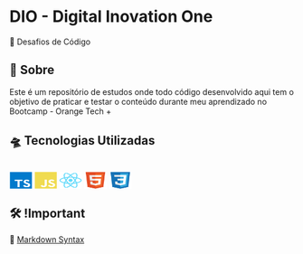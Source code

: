 # DIO - Digital Inovation One

🚩 Desafios de Código <br>

## 📎 Sobre

Este é  um repositório de estudos onde todo código desenvolvido aqui tem o objetivo de praticar e testar o conteúdo durante meu aprendizado no Bootcamp - Orange Tech + <br> 

## 🛸 Tecnologias Utilizadas

<div style="display: inline_block"><br>
  
  <img align="center" alt="Metzker-Ts" height="30" width="40" src="https://raw.githubusercontent.com/devicons/devicon/master/icons/typescript/typescript-plain.svg">
  <img align="center" alt="Metzker-Js" height="30" width="40" src="https://raw.githubusercontent.com/devicons/devicon/master/icons/javascript/javascript-plain.svg">
  <img align="center" alt="Metzker-React" height="30" width="40" src="https://raw.githubusercontent.com/devicons/devicon/master/icons/react/react-original.svg">
  <img align="center" alt="Metzker-HTML" height="30" width="40" src="https://raw.githubusercontent.com/devicons/devicon/master/icons/html5/html5-original.svg">
  <img align="center" alt="Metzker-CSS" height="30" width="40" src="https://raw.githubusercontent.com/devicons/devicon/master/icons/css3/css3-original.svg">

</div>

## 🛠 !Important

📎 <a href="https://docs.pipz.com/central-de-ajuda/learning-center/guia-basico-de-markdown#open" target="_blank">Markdown Syntax</a>



